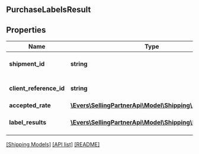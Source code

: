 ## PurchaseLabelsResult

## Properties

Name | Type | Description | Notes
------------ | ------------- | ------------- | -------------
**shipment_id** | **string** | The unique shipment identifier. |
**client_reference_id** | **string** | Client reference id. | [optional]
**accepted_rate** | [**\Evers\SellingPartnerApi\Model\Shipping\AcceptedRate**](AcceptedRate.md) |  |
**label_results** | [**\Evers\SellingPartnerApi\Model\Shipping\LabelResult[]**](LabelResult.md) | A list of label results |

[[Shipping Models]](../) [[API list]](../../Api) [[README]](../../../README.md)
